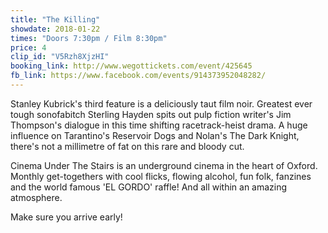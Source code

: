 ```yaml
---
title: "The Killing"
showdate: 2018-01-22
times: "Doors 7:30pm / Film 8:30pm"
price: 4
clip_id: "V5Rzh8XjzHI"
booking_link: http://www.wegottickets.com/event/425645
fb_link: https://www.facebook.com/events/914373952048282/
---
```

Stanley Kubrick's third feature is a deliciously taut film noir. Greatest ever tough sonofabitch Sterling Hayden spits out pulp fiction writer's Jim Thompson's dialogue in this time shifting racetrack-heist drama. A huge influence on Tarantino's Reservoir Dogs and Nolan's The Dark Knight, there's not a millimetre of fat on this rare and bloody cut.

Cinema Under The Stairs is an underground cinema in the heart of Oxford. Monthly get-togethers with cool flicks, flowing alcohol, fun folk, fanzines and the world famous 'EL GORDO' raffle! And all within an amazing atmosphere. 

Make sure you arrive early!